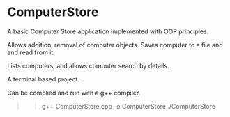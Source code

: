 # ComputerStore
A basic Computer Store application implemented with OOP principles. 

Allows addition, removal of computer objects. Saves computer to a file and and read from it. 

Lists computers, and allows computer search by details.

A terminal based project. 


Can be complied and run with a g++ compiler. 
>> g++ ComputerStore.cpp -o ComputerStore
>> ./ComputerStore

